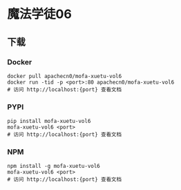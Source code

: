 # 魔法学徒06

## 下载

### Docker

```
docker pull apachecn0/mofa-xuetu-vol6
docker run -tid -p <port>:80 apachecn0/mofa-xuetu-vol6
# 访问 http://localhost:{port} 查看文档
```

### PYPI

```
pip install mofa-xuetu-vol6
mofa-xuetu-vol6 <port>
# 访问 http://localhost:{port} 查看文档
```

### NPM

```
npm install -g mofa-xuetu-vol6
mofa-xuetu-vol6 <port>
# 访问 http://localhost:{port} 查看文档
```